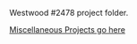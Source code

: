 Westwood #2478 project folder.

[Miscellaneous Projects go here](https://github.com/falsephoenix/ww-misc-2018)
